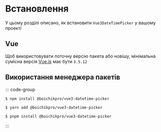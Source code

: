 # Встановлення

У цьому розділі описано, як встановити <code>Vue3DateTimePicker</code> у вашому проекті

## Vue

Щоб використовувати поточну версію пакета або новішу, мінімальна сумісна версія <a href="https://vuejs.org/" target="_blank" rel="noreferrer">Vue.js</a> має бути <code>3.5.12</code>

## Використання менеджера пакетів

::: code-group

```shell [npm]
$ npm install @boichikpro/vue3-datetime-picker
```

```shell [yarn]
$ yarn add @boichikpro/vue3-datetime-picker
```

```shell [pnpm]
$ pnpm install @boichikpro/vue3-datetime-picker
```

:::
